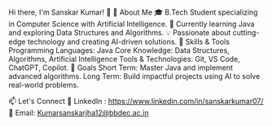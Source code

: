 Hi there, I'm Sanskar Kumar! 👋
🚀 About Me
🎓 B.Tech Student specializing in Computer Science with Artificial Intelligence.
🌱 Currently learning Java and exploring Data Structures and Algorithms.
💡 Passionate about cutting-edge technology and creating AI-driven solutions.
🔧 Skills & Tools
Programming Languages: Java
Core Knowledge: Data Structures, Algorithms, Artificial Intelligence
Tools & Technologies: Git, VS Code, ChatGPT, Copilot.
🌟 Goals
Short Term: Master Java and implement advanced algorithms.
Long Term: Build impactful projects using AI to solve real-world problems.


📫 Let's Connect
💼 LinkedIn : https://www.linkedin.com/in/sanskarkumar07/<br/>
📧 Email: Kumarsanskarjha12@bbdec.ac.in
